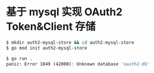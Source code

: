 # 基于 mysql 实现 OAuth2 Token&Client 存储

```bash
$ mkdir auth2-mysql-store && cd auth2-mysql-store
$ go mod init auth2-mysql-store
```

```bash
$ go run .
panic: Error 1049 (42000): Unknown database 'oauth2-db'
```